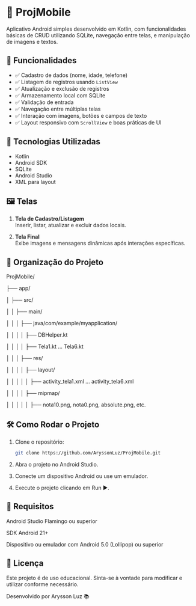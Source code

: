 # 📱 ProjMobile

Aplicativo Android simples desenvolvido em Kotlin, com funcionalidades básicas de CRUD utilizando SQLite, navegação entre telas, e manipulação de imagens e textos.

## 🚀 Funcionalidades

- ✅ Cadastro de dados (nome, idade, telefone)
- ✅ Listagem de registros usando `ListView`
- ✅ Atualização e exclusão de registros
- ✅ Armazenamento local com SQLite
- ✅ Validação de entrada
- ✅ Navegação entre múltiplas telas
- ✅ Interação com imagens, botões e campos de texto
- ✅ Layout responsivo com `ScrollView` e boas práticas de UI

## 🧱 Tecnologias Utilizadas

- Kotlin
- Android SDK
- SQLite
- Android Studio
- XML para layout

## 🖼️ Telas

1. **Tela de Cadastro/Listagem**  
   Inserir, listar, atualizar e excluir dados locais.

2. **Tela Final**  
   Exibe imagens e mensagens dinâmicas após interações específicas.

## 📂 Organização do Projeto
ProjMobile/

├── app/

│ ├── src/

│ │ ├── main/

│ │ │ ├── java/com/example/myapplication/

│ │ │ │ ├── DBHelper.kt

│ │ │ │ ├── Tela1.kt … Tela6.kt

│ │ │ ├── res/

│ │ │ │ ├── layout/

│ │ │ │ │ ├── activity_tela1.xml … activity_tela6.xml

│ │ │ │ ├── mipmap/

│ │ │ │ │ ├── nota10.png, nota0.png, absolute.png, etc.


## 🛠️ Como Rodar o Projeto

1. Clone o repositório:
   ```bash
   git clone https://github.com/AryssonLuz/ProjMobile.git

2. Abra o projeto no Android Studio.

3. Conecte um dispositivo Android ou use um emulador.

4. Execute o projeto clicando em Run ▶️.

## 📌 Requisitos

Android Studio Flamingo ou superior

SDK Android 21+

Dispositivo ou emulador com Android 5.0 (Lollipop) ou superior

## 📖 Licença

Este projeto é de uso educacional. Sinta-se à vontade para modificar e utilizar conforme necessário.

Desenvolvido por Arysson Luz 📚
